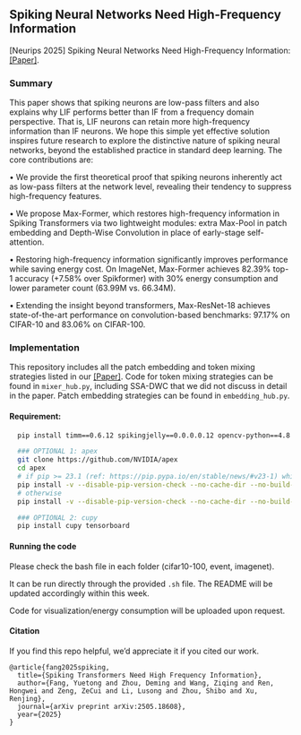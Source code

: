 ## Spiking Neural Networks Need High-Frequency Information

[Neurips 2025] Spiking Neural Networks Need High-Frequency Information: [[Paper]](https://arxiv.org/abs/2505.18608). 
  
### Summary

This paper shows that spiking neurons are low-pass filters and also explains why LIF performs better than IF from a frequency domain perspective. That is, LIF neurons can retain more high-frequency information than IF neurons. We hope this simple yet effective solution inspires future research to explore the distinctive nature of spiking neural networks, beyond the established practice in standard deep learning. The core contributions are:

 • We provide the first theoretical proof that spiking neurons inherently act as low-pass filters at the network level, revealing their tendency to suppress high-frequency features.
 
 • We propose Max-Former, which restores high-frequency information in Spiking Transformers via two lightweight modules: extra Max-Pool in patch embedding and Depth-Wise Convolution in place of early-stage self-attention.
 
 • Restoring high-frequency information significantly improves performance while saving energy cost. On ImageNet, Max-Former achieves 82.39% top-1 accuracy (+7.58% over Spikformer) with 30% energy consumption and lower parameter count (63.99M vs. 66.34M).
 
 • Extending the insight beyond transformers, Max-ResNet-18 achieves state-of-the-art performance on convolution-based benchmarks: 97.17% on CIFAR-10 and 83.06% on CIFAR-100.

### Implementation

This repository includes all the patch embedding and token mixing strategies listed in our [[Paper]](https://arxiv.org/abs/2505.18608). Code for token mixing strategies can be found in ``mixer_hub.py``, including SSA-DWC that we did not discuss in detail in the paper. Patch embedding strategies can be found in ``embedding_hub.py``.

#### Requirement:

```bash
  pip install timm==0.6.12 spikingjelly==0.0.0.0.12 opencv-python==4.8.1.78 wandb einops PyYAML Pillow six torch

  ### OPTIONAL 1: apex
  git clone https://github.com/NVIDIA/apex
  cd apex
  # if pip >= 23.1 (ref: https://pip.pypa.io/en/stable/news/#v23-1) which supports multiple `--config-settings` with the same key... 
  pip install -v --disable-pip-version-check --no-cache-dir --no-build-isolation --config-settings "--build-option=--cpp_ext" --config-settings "--build-option=--cuda_ext" ./
  # otherwise
  pip install -v --disable-pip-version-check --no-cache-dir --no-build-isolation --global-option="--cpp_ext" --global-option="--cuda_ext" ./

  ### OPTIONAL 2: cupy
  pip install cupy tensorboard
```

#### Running the code

Please check the bash file in each folder (cifar10-100, event, imagenet).

It can be run directly through the provided `.sh` file. The README will be updated accordingly within this week.



Code for visualization/energy consumption will be uploaded upon request. 




#### Citation

If you find this repo helpful, we’d appreciate it if you cited our work.

```
@article{fang2025spiking,
  title={Spiking Transformers Need High Frequency Information},
  author={Fang, Yuetong and Zhou, Deming and Wang, Ziqing and Ren, Hongwei and Zeng, ZeCui and Li, Lusong and Zhou, Shibo and Xu, Renjing},
  journal={arXiv preprint arXiv:2505.18608},
  year={2025}
}
```
